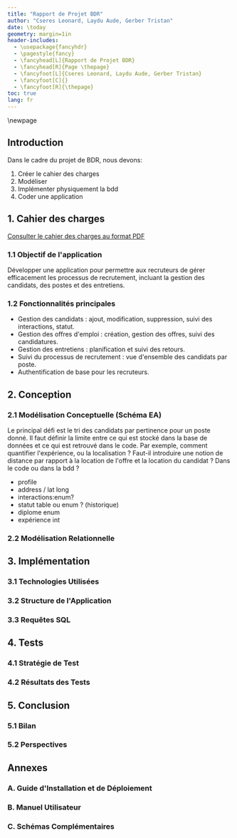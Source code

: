 ```yaml
---
title: "Rapport de Projet BDR"
author: "Cseres Leonard, Laydu Aude, Gerber Tristan"
date: \today
geometry: margin=1in
header-includes:
  - \usepackage{fancyhdr}
  - \pagestyle{fancy}
  - \fancyhead[L]{Rapport de Projet BDR}
  - \fancyhead[R]{Page \thepage}
  - \fancyfoot[L]{Cseres Leonard, Laydu Aude, Gerber Tristan}
  - \fancyfoot[C]{}
  - \fancyfoot[R]{\thepage}
toc: true
lang: fr
---
```




\newpage

## Introduction

Dans le cadre du projet de BDR, nous devons:
1. Créer le cahier des charges
2. Modéliser
3. Implémenter physiquement la bdd
4. Coder une application

## 1. Cahier des charges
[Consulter le cahier des charges au format PDF](cahier-des-charges.pdf)

### 1.1 Objectif de l'application
Développer une application pour permettre aux recruteurs de gérer efficacement les processus de recrutement, incluant la gestion des candidats, des postes et des entretiens.

### 1.2 Fonctionnalités principales

- Gestion des candidats : ajout, modification, suppression, suivi des interactions, statut.
- Gestion des offres d'emploi : création, gestion des offres, suivi des candidatures.
- Gestion des entretiens : planification et suivi des retours.
- Suivi du processus de recrutement : vue d'ensemble des candidats par poste.
- Authentification de base pour les recruteurs.

## 2. Conception

### 2.1 Modélisation Conceptuelle (Schéma EA)
Le principal défi est le tri des candidats par pertinence pour un poste donné. Il faut définir la limite entre ce qui est stocké dans la base de données et ce qui est retrouvé dans le code. Par exemple, comment quantifier l'expérience, ou la localisation ? Faut-il introduire une notion de distance par rapport à la location de l'offre et la location du candidat ? Dans le code ou dans la bdd ?  

- profile
- address / lat long
- interactions:enum?
- statut table ou enum ? (historique)
- diplome enum
- expérience int


### 2.2 Modélisation Relationnelle


## 3. Implémentation

### 3.1 Technologies Utilisées


### 3.2 Structure de l'Application


### 3.3 Requêtes SQL


## 4. Tests

### 4.1 Stratégie de Test


### 4.2 Résultats des Tests


## 5. Conclusion

### 5.1 Bilan


### 5.2 Perspectives


## Annexes

### A. Guide d'Installation et de Déploiement


### B. Manuel Utilisateur


### C. Schémas Complémentaires

